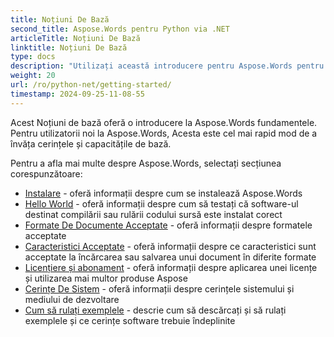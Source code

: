 ```yaml
---
title: Noțiuni De Bază
second_title: Aspose.Words pentru Python via .NET
articleTitle: Noțiuni De Bază
linktitle: Noțiuni De Bază
type: docs
description: "Utilizați această introducere pentru Aspose.Words pentru Python via .NET fundamente pentru a începe realizarea valorii Aspose.Words pentru afacerea dvs."
weight: 20
url: /ro/python-net/getting-started/
timestamp: 2024-09-25-11-08-55
---
```


Acest Noțiuni de bază oferă o introducere la Aspose.Words fundamentele. Pentru utilizatorii noi la Aspose.Words, Acesta este cel mai rapid mod de a învăța cerințele și capacitățile de bază.

Pentru a afla mai multe despre Aspose.Words, selectați secțiunea corespunzătoare:

- [Instalare](/words/python-net/installation/) - oferă informații despre cum se instalează Aspose.Words
- [Hello World](/words/python-net/hello-world/) - oferă informații despre cum să testați că software-ul destinat compilării sau rulării codului sursă este instalat corect
- [Formate De Documente Acceptate](/words/python-net/supported-document-formats/) - oferă informații despre formatele acceptate
- [Caracteristici Acceptate](/words/python-net/features/) - oferă informații despre ce caracteristici sunt acceptate la încărcarea sau salvarea unui document în diferite formate
- [Licențiere și abonament](/words/python-net/licensing/) - oferă informații despre aplicarea unei licențe și utilizarea mai multor produse Aspose
- [Cerințe De Sistem](/words/python-net/system-requirements/) - oferă informații despre cerințele sistemului și mediului de dezvoltare
- [Cum să rulați exemplele](/words/python-net/how-to-run-the-examples/) - descrie cum să descărcați și să rulați exemplele și ce cerințe software trebuie îndeplinite

